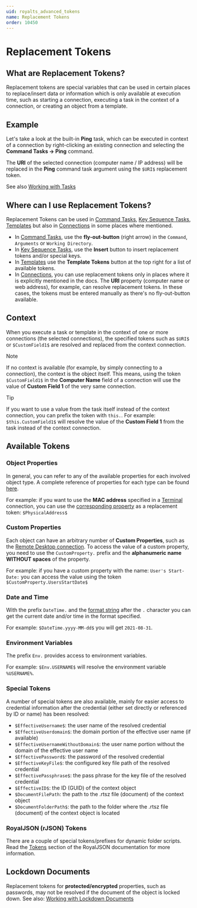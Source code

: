 ```yaml
---
uid: royalts_advanced_tokens
name: Replacement Tokens
order: 10450
---
```


# Replacement Tokens

## What are Replacement Tokens?
Replacement tokens are special variables that can be used in certain places to replace/insert data or information which is only available at execution time, such as starting a connection, executing a task in the context of a connection, or creating an object from a template.

## Example
Let's take a look at the built-in **Ping** task, which can be executed in context of a connection by right-clicking an existing connection and selecting the **Command Tasks -> Ping** command. 

The **URI** of the selected connection (computer name / IP address) will be replaced in the **Ping** command task argument using the `$URI$` replacement token.

See also [Working with Tasks](xref:royalts_tutorials_tasks)

## Where can I use Replacement Tokens?
Replacement Tokens can be used in [Command Tasks](xref:royalts_reference_tasks_command), [Key Sequence Tasks](xref:royalts_reference_tasks_key-sequence), [Templates](xref:royalts_tutorials_templates) but also in [Connections](xref:royalts_reference_connections) in some places where mentioned.

- In [Command Tasks](xref:royalts_reference_tasks_command), use the **fly-out-button** (right arrow) in the `Command`, `Arguments` or `Working Directory`.
- In [Key Sequence Tasks](xref:royalts_reference_tasks_key-sequence), use the **Insert** button to insert replacement tokens and/or special keys.
- In [Templates](xref:royalts_tutorials_templates) use the **Template Tokens** button at the top right for a list of available tokens.
- In [Connections](xref:royalts_reference_connections), you can use replacement tokens only in places where it is explicitly mentioned in the docs. The **URI** property (computer name or web address), for example, can resolve replacement tokens. In these cases, the tokens must be entered manually as there's no fly-out-button available.

## Context
When you execute a task or template in the context of one or more connections (the selected connections), the specified tokens such as `$URI$` or `$CustomField1$` are resolved and replaced from the context connection.

> [!Note]
> If no context is available (for example, by simply connecting to a connection), the context is the object itself. This means, using the token `$CustomField1$` in the **Computer Name** field of a connection will use the value of **Custom Field 1** of the very same connection.

> [!TIP]
> If you want to use a value from the task itself instead of the context connection, you can prefix the token with `this.`. For example: `$this.CustomField1$` will resolve the value of the **Custom Field 1** from the task instead of the context connection.

## Available Tokens
### Object Properties
In general, you can refer to any of the available properties for each involved object type. A complete reference of properties for each type can be found [here](xref:scripting_objects).

For example: if you want to use the **MAC address** specified in a [Terminal](xref:royalts_reference_connections_terminal-rebex#mac-address) connection, you can use the [corresponding property](xref:scripting_object_royalsshconnection#physicaladdress) as a replacement token: `$PhysicalAddress$`

### Custom Properties
Each object can have an arbitrary number of **Custom Properties**, such as the [Remote Desktop connection](xref:royalts_reference_connections_rdp#-custom-properties). To access the value of a custom property, you need to use the `CustomProperty.` prefix and the **alphanumeric name WITHOUT spaces** of the property.

For example: if you have a custom property with the name: `User's Start-Date:` you can access the value using the token `$CustomProperty.UsersStartDate$`

### Date and Time
With the prefix `DateTime.` and the [format string](https://docs.microsoft.com/en-us/dotnet/standard/base-types/standard-date-and-time-format-strings) after the `.` character you can get the current date and/or time in the format specified.

For example: `$DateTime.yyyy-MM-dd$` you will get `2021-08-31`.

### Environment Variables
The prefix `Env.` provides access to environment variables.

For example: `$Env.USERNAME$` will resolve the environment variable `%USERNAME%`.

### Special Tokens
A number of special tokens are also available, mainly for easier access to credential information after the credential (either set directly or referenced by ID or name) has been resolved:
- `$EffectiveUsername$`: the user name of the resolved credential
- `$EffectiveUserdomain$`: the domain portion of the effective user name (if available)
- `$EffectiveUsernameWithoutDomain$`: the user name portion without the domain of the effective user name
- `$EffectivePassword$`: the password of the resolved credential
- `$EffectiveKeyFile$`: the configured key file path of the resolved credential
- `$EffectivePassphrase$`: the pass phrase for the key file of the resolved credential
- `$EffectiveID$`: the ID (GUID) of the context object
- `$DocumentFilePath`: the path to the .rtsz file (document) of the context object
- `$DocumentFolderPath$`: the path to the folder where the .rtsz file (document)  of the context object is located

### RoyalJSON (rJSON) Tokens
There are a couple of special tokens/prefixes for dynamic folder scripts. Read the [Tokens](xref:scripting_rjson_tokens) section of the RoyalJSON documentation for more information.

## Lockdown Documents
Replacement tokens for **protected/encrypted** properties, such as passwords, may not be resolved if the document of the object is locked down. See also: [Working with Lockdown Documents](xref:royalts_tutorials_lockdown#lock-and-unlock-lockdown-documents)